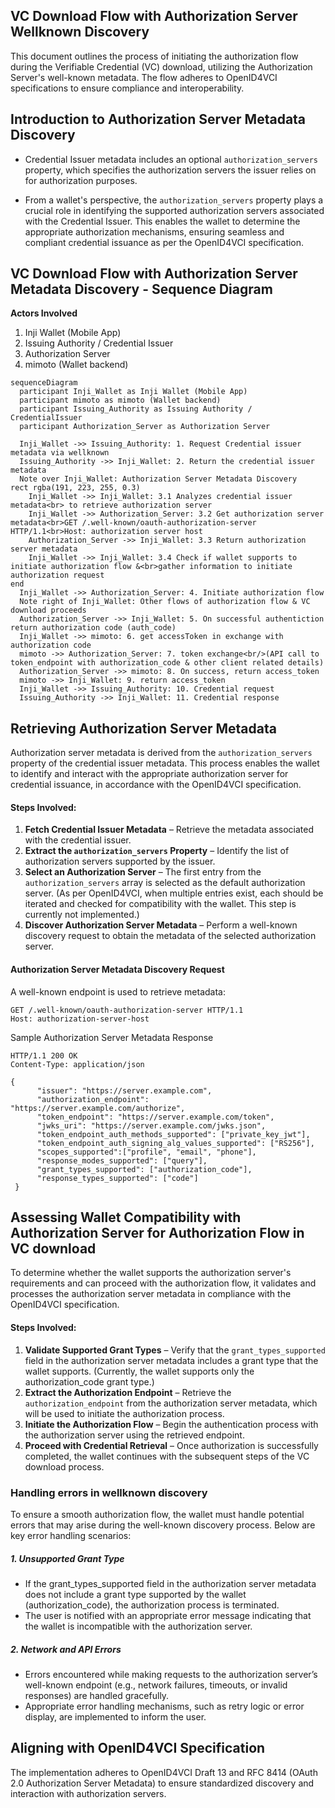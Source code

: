 ## VC Download Flow with Authorization Server Wellknown Discovery

This document outlines the process of initiating the authorization flow during the Verifiable Credential (VC) download, utilizing the Authorization Server's well-known metadata. The flow adheres to OpenID4VCI specifications to ensure compliance and interoperability.

## Introduction to Authorization Server Metadata Discovery

- Credential Issuer metadata includes an optional `authorization_servers` property, which specifies the authorization servers the issuer relies on for authorization purposes.

- From a wallet's perspective, the `authorization_servers` property plays a crucial role in identifying the supported authorization servers associated with the Credential Issuer. This enables the wallet to determine the appropriate authorization mechanisms, ensuring seamless and compliant credential issuance as per the OpenID4VCI specification.


## VC Download Flow with Authorization Server Metadata Discovery - Sequence Diagram

**Actors Involved**
1. Inji Wallet (Mobile App)
2. Issuing Authority / Credential Issuer
3. Authorization Server
4. mimoto (Wallet backend)

```mermaid
sequenceDiagram
  participant Inji_Wallet as Inji Wallet (Mobile App)
  participant mimoto as mimoto (Wallet backend)
  participant Issuing_Authority as Issuing Authority / CredentialIssuer
  participant Authorization_Server as Authorization Server
  
  Inji_Wallet ->> Issuing_Authority: 1. Request Credential issuer metadata via wellknown
  Issuing_Authority ->> Inji_Wallet: 2. Return the credential issuer metadata
  Note over Inji_Wallet: Authorization Server Metadata Discovery
rect rgba(191, 223, 255, 0.3)
    Inji_Wallet ->> Inji_Wallet: 3.1 Analyzes credential issuer metadata<br> to retrieve authorization server
    Inji_Wallet ->> Authorization_Server: 3.2 Get authorization server metadata<br>GET /.well-known/oauth-authorization-server HTTP/1.1<br>Host: authorization server host
    Authorization_Server ->> Inji_Wallet: 3.3 Return authorization server metadata
    Inji_Wallet ->> Inji_Wallet: 3.4 Check if wallet supports to initiate authorization flow &<br>gather information to initiate authorization request
end
  Inji_Wallet ->> Authorization_Server: 4. Initiate authorization flow
  Note right of Inji_Wallet: Other flows of authorization flow & VC download proceeds
  Authorization_Server ->> Inji_Wallet: 5. On successful authentiction return authorization code (auth_code)
  Inji_Wallet ->> mimoto: 6. get accessToken in exchange with authorization code
  mimoto ->> Authorization_Server: 7. token exchange<br/>(API call to token_endpoint with authorization_code & other client related details)
  Authorization_Server ->> mimoto: 8. On success, return access_token
  mimoto ->> Inji_Wallet: 9. return access_token
  Inji_Wallet ->> Issuing_Authority: 10. Credential request
  Issuing_Authority ->> Inji_Wallet: 11. Credential response
```


## Retrieving Authorization Server Metadata

Authorization server metadata is derived from the `authorization_servers` property of the credential issuer metadata. This process enables the wallet to identify and interact with the appropriate authorization server for credential issuance, in accordance with the OpenID4VCI specification.

#### Steps Involved:

1. **Fetch Credential Issuer Metadata** – Retrieve the metadata associated with the credential issuer.
2. **Extract the `authorization_servers` Property** – Identify the list of authorization servers supported by the issuer.
3. **Select an Authorization Server** – The first entry from the `authorization_servers` array is selected as the default authorization server. (As per OpenID4VCI, when multiple entries exist, each should be iterated and checked for compatibility with the wallet. This step is currently not implemented.)
4. **Discover Authorization Server Metadata** – Perform a well-known discovery request to obtain the metadata of the selected authorization server.


#### Authorization Server Metadata Discovery Request

A well-known endpoint is used to retrieve metadata:

```http request
GET /.well-known/oauth-authorization-server HTTP/1.1
Host: authorization-server-host
```

Sample Authorization Server Metadata Response

```http request
HTTP/1.1 200 OK
Content-Type: application/json

{
      "issuer": "https://server.example.com",
      "authorization_endpoint": "https://server.example.com/authorize",
      "token_endpoint": "https://server.example.com/token",
      "jwks_uri": "https://server.example.com/jwks.json",
      "token_endpoint_auth_methods_supported": ["private_key_jwt"],
      "token_endpoint_auth_signing_alg_values_supported": ["RS256"],
      "scopes_supported":["profile", "email", "phone"],
      "response_modes_supported": ["query"],
      "grant_types_supported": ["authorization_code"],
      "response_types_supported": ["code"]
 }
```
   
## Assessing Wallet Compatibility with Authorization Server for Authorization Flow in VC download

To determine whether the wallet supports the authorization server's requirements and can proceed with the authorization flow, it validates and processes the authorization server metadata in compliance with the OpenID4VCI specification.

#### Steps Involved:

1. **Validate Supported Grant Types** – Verify that the `grant_types_supported` field in the authorization server metadata includes a grant type that the wallet supports. (Currently, the wallet supports only the authorization_code grant type.)
2. **Extract the Authorization Endpoint** – Retrieve the `authorization_endpoint` from the authorization server metadata, which will be used to initiate the authorization process.
3. **Initiate the Authorization Flow** – Begin the authentication process with the authorization server using the retrieved endpoint.
4. **Proceed with Credential Retrieval** – Once authorization is successfully completed, the wallet continues with the subsequent steps of the VC download process.

### Handling errors in wellknown discovery
To ensure a smooth authorization flow, the wallet must handle potential errors that may arise during the well-known discovery process. Below are key error handling scenarios:

##### 1. Unsupported Grant Type
- If the grant_types_supported field in the authorization server metadata does not include a grant type supported by the wallet (authorization_code), the authorization process is terminated. 
- The user is notified with an appropriate error message indicating that the wallet is incompatible with the authorization server.
##### 2. Network and API Errors
- Errors encountered while making requests to the authorization server’s well-known endpoint (e.g., network failures, timeouts, or invalid responses) are handled gracefully.
- Appropriate error handling mechanisms, such as retry logic or error display, are implemented to inform the user.

## Aligning with OpenID4VCI Specification

The implementation adheres to OpenID4VCI Draft 13 and RFC 8414 (OAuth 2.0 Authorization Server Metadata) to ensure standardized discovery and interaction with authorization servers. 
